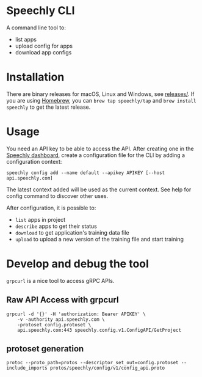 # Speechly CLI

A command line tool to:

- list apps
- upload config for apps
- download app configs

# Installation

There are binary releases for macOS, Linux and Windows, see [releases/](Releases). If you are using [Homebrew](https://brew.sh), you can `brew tap speechly/tap` and `brew install speechly` to get the latest release.

# Usage

You need an API key to be able to access the API. After creating one in the
[Speechly dashboard](https://www.speechly.com/dashboard/), create a
configuration file for the CLI by adding a configuration context:

    speechly config add --name default --apikey APIKEY [--host api.speechly.com]

The latest context added will be used as the current context. See help for config
command to discover other uses.

After configuration, it is possible to:

- `list` apps in project
- `describe` apps to get their status
- `download` to get application's training data file
- `upload` to upload a new version of the training file and start training

# Develop and debug the tool

`grpcurl` is a nice tool to access gRPC APIs.

## Raw API Access with grpcurl

    grpcurl -d '{}' -H 'authorization: Bearer APIKEY' \
        -v -authority api.speechly.com \
        -protoset config.protoset \
        api.speechly.com:443 speechly.config.v1.ConfigAPI/GetProject

## protoset generation

    protoc --proto_path=protos --descriptor_set_out=config.protoset --include_imports protos/speechly/config/v1/config_api.proto
